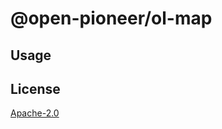 # @open-pioneer/ol-map

## Usage

## License

[Apache-2.0](https://www.apache.org/licenses/LICENSE-2.0)
